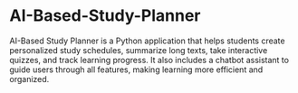 # AI-Based-Study-Planner
AI-Based Study Planner is a Python application that helps students create personalized study schedules, summarize long texts, take interactive quizzes, and track learning progress. It also includes a chatbot assistant to guide users through all features, making learning more efficient and organized.
